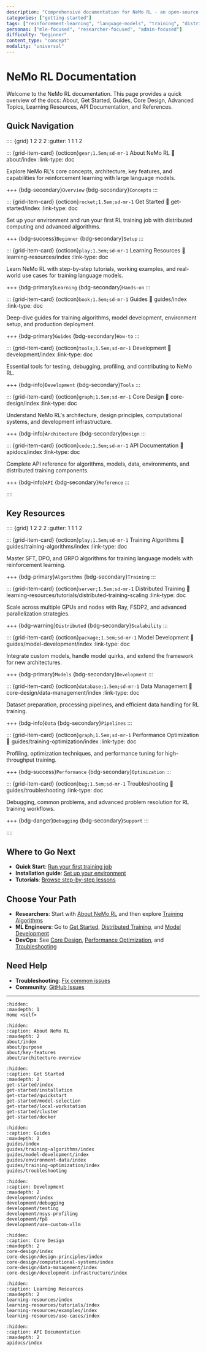 ```yaml
---
description: "Comprehensive documentation for NeMo RL - an open-source framework for reinforcement learning and supervised fine-tuning of large language models"
categories: ["getting-started"]
tags: ["reinforcement-learning", "language-models", "training", "distributed", "documentation", "overview"]
personas: ["mle-focused", "researcher-focused", "admin-focused"]
difficulty: "beginner"
content_type: "concept"
modality: "universal"
---
```


# NeMo RL Documentation

Welcome to the NeMo RL documentation. This page provides a quick overview of the docs: About, Get Started, Guides, Core Design, Advanced Topics, Learning Resources, API Documentation, and References.

## Quick Navigation

:::: {grid} 1 2 2 2
:gutter: 1 1 1 2

::: {grid-item-card} {octicon}`gear;1.5em;sd-mr-1` About NeMo RL
:link: about/index
:link-type: doc

Explore NeMo RL's core concepts, architecture, key features, and capabilities for reinforcement learning with large language models.

+++
{bdg-secondary}`Overview` {bdg-secondary}`Concepts`
:::

::: {grid-item-card} {octicon}`rocket;1.5em;sd-mr-1` Get Started
:link: get-started/index
:link-type: doc

Set up your environment and run your first RL training job with distributed computing and advanced algorithms.

+++
{bdg-success}`Beginner` {bdg-secondary}`Setup`
:::

::: {grid-item-card} {octicon}`play;1.5em;sd-mr-1` Learning Resources
:link: learning-resources/index
:link-type: doc

Learn NeMo RL with step-by-step tutorials, working examples, and real-world use cases for training language models.

+++
{bdg-primary}`Learning` {bdg-secondary}`Hands-on`
:::

::: {grid-item-card} {octicon}`book;1.5em;sd-mr-1` Guides
:link: guides/index
:link-type: doc

Deep-dive guides for training algorithms, model development, environment setup, and production deployment.

+++
{bdg-primary}`Guides` {bdg-secondary}`How-to`
:::

::: {grid-item-card} {octicon}`tools;1.5em;sd-mr-1` Development
:link: development/index
:link-type: doc

Essential tools for testing, debugging, profiling, and contributing to NeMo RL.

+++
{bdg-info}`Development` {bdg-secondary}`Tools`
:::

::: {grid-item-card} {octicon}`graph;1.5em;sd-mr-1` Core Design
:link: core-design/index
:link-type: doc

Understand NeMo RL's architecture, design principles, computational systems, and development infrastructure.

+++
{bdg-info}`Architecture` {bdg-secondary}`Design`
:::

::: {grid-item-card} {octicon}`code;1.5em;sd-mr-1` API Documentation
:link: apidocs/index
:link-type: doc

Complete API reference for algorithms, models, data, environments, and distributed training components.

+++
{bdg-info}`API` {bdg-secondary}`Reference`
:::

::::

## Key Resources

:::: {grid} 1 2 2 2
:gutter: 1 1 1 2

::: {grid-item-card} {octicon}`play;1.5em;sd-mr-1` Training Algorithms
:link: guides/training-algorithms/index
:link-type: doc

Master SFT, DPO, and GRPO algorithms for training language models with reinforcement learning.

+++
{bdg-primary}`Algorithms` {bdg-secondary}`Training`
:::

::: {grid-item-card} {octicon}`server;1.5em;sd-mr-1` Distributed Training
:link: learning-resources/tutorials/distributed-training-scaling
:link-type: doc

Scale across multiple GPUs and nodes with Ray, FSDP2, and advanced parallelization strategies.

+++
{bdg-warning}`Distributed` {bdg-secondary}`Scalability`
:::

::: {grid-item-card} {octicon}`package;1.5em;sd-mr-1` Model Development
:link: guides/model-development/index
:link-type: doc

Integrate custom models, handle model quirks, and extend the framework for new architectures.

+++
{bdg-primary}`Models` {bdg-secondary}`Development`
:::

::: {grid-item-card} {octicon}`database;1.5em;sd-mr-1` Data Management
:link: core-design/data-management/index
:link-type: doc

Dataset preparation, processing pipelines, and efficient data handling for RL training.

+++
{bdg-info}`Data` {bdg-secondary}`Pipelines`
:::

::: {grid-item-card} {octicon}`graph;1.5em;sd-mr-1` Performance Optimization
:link: guides/training-optimization/index
:link-type: doc

Profiling, optimization techniques, and performance tuning for high-throughput training.

+++
{bdg-success}`Performance` {bdg-secondary}`Optimization`
:::

::: {grid-item-card} {octicon}`bug;1.5em;sd-mr-1` Troubleshooting
:link: guides/troubleshooting
:link-type: doc

Debugging, common problems, and advanced problem resolution for RL training workflows.

+++
{bdg-danger}`Debugging` {bdg-secondary}`Support`
:::

::::

## Where to Go Next

- **Quick Start**: [Run your first training job](get-started/quickstart)
- **Installation guide**: [Set up your environment](get-started/installation)
- **Tutorials**: [Browse step-by-step lessons](learning-resources/tutorials/index)

## Choose Your Path

- **Researchers**: Start with [About NeMo RL](about/index) and then explore [Training Algorithms](guides/training-algorithms/index)
- **ML Engineers**: Go to [Get Started](get-started/index), [Distributed Training](learning-resources/tutorials/distributed-training-scaling), and [Model Development](guides/model-development/index)
- **DevOps**: See [Core Design](core-design/index), [Performance Optimization](guides/training-optimization/index), and [Troubleshooting](guides/troubleshooting)

## Need Help

- **Troubleshooting**: [Fix common issues](guides/troubleshooting)
- **Community**: [GitHub Issues](https://github.com/NVIDIA/NeMo-RL/issues)

---

```{toctree}
:hidden:
:maxdepth: 1
Home <self>
```

```{toctree}
:hidden:
:caption: About NeMo RL
:maxdepth: 2
about/index
about/purpose
about/key-features
about/architecture-overview
```

```{toctree}
:hidden:
:caption: Get Started
:maxdepth: 2
get-started/index
get-started/installation
get-started/quickstart
get-started/model-selection
get-started/local-workstation
get-started/cluster
get-started/docker
```

```{toctree}
:hidden:
:caption: Guides
:maxdepth: 2
guides/index
guides/training-algorithms/index
guides/model-development/index
guides/environment-data/index
guides/training-optimization/index
guides/troubleshooting
```

```{toctree}
:hidden:
:caption: Development
:maxdepth: 2
development/index
development/debugging
development/testing
development/nsys-profiling
development/fp8
development/use-custom-vllm
```

```{toctree}
:hidden:
:caption: Core Design
:maxdepth: 2
core-design/index
core-design/design-principles/index
core-design/computational-systems/index
core-design/data-management/index
core-design/development-infrastructure/index
```

```{toctree}
:hidden:
:caption: Learning Resources
:maxdepth: 2
learning-resources/index
learning-resources/tutorials/index
learning-resources/examples/index
learning-resources/use-cases/index
```

```{toctree}
:hidden:
:caption: API Documentation
:maxdepth: 2
apidocs/index
```

